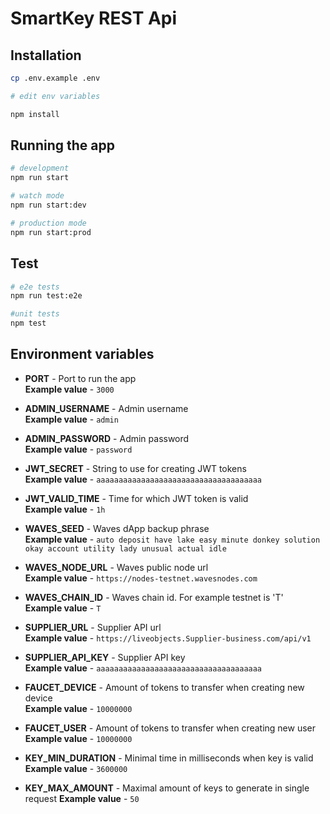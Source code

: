 # SmartKey REST Api

## Installation

```bash
cp .env.example .env

# edit env variables

npm install
```

## Running the app

```bash
# development
npm run start

# watch mode
npm run start:dev

# production mode
npm run start:prod
```

## Test

```bash
# e2e tests
npm run test:e2e

#unit tests
npm test
```

## Environment variables

- **PORT** - Port to run the app  
**Example value** - `3000`

-  **ADMIN_USERNAME** - Admin username  
**Example value** - `admin`

-  **ADMIN_PASSWORD** - Admin password  
**Example value** - `password`

- **JWT_SECRET** - String to use for creating JWT tokens  
**Example value** - `aaaaaaaaaaaaaaaaaaaaaaaaaaaaaaaaaaaaa`

- **JWT_VALID_TIME** - Time for which JWT token is valid  
**Example value** - `1h`

- **WAVES_SEED** - Waves dApp backup phrase  
**Example value** - `auto deposit have lake easy minute donkey solution okay account utility lady unusual actual idle`

- **WAVES_NODE_URL** - Waves public node url  
**Example value** - `https://nodes-testnet.wavesnodes.com`

- **WAVES_CHAIN_ID** - Waves chain id. For example testnet is 'T'  
**Example value** - `T`

- **SUPPLIER_URL** - Supplier API url  
**Example value** - `https://liveobjects.Supplier-business.com/api/v1`

- **SUPPLIER_API_KEY** - Supplier API key  
**Example value** - `aaaaaaaaaaaaaaaaaaaaaaaaaaaaaaaaaaaaa`

- **FAUCET_DEVICE** - Amount of tokens to transfer when creating new device  
**Example value** - `10000000`

- **FAUCET_USER** - Amount of tokens to transfer when creating new user  
**Example value** - `10000000`

- **KEY_MIN_DURATION** - Minimal time in milliseconds when key is valid  
**Example value** - `3600000`

- **KEY_MAX_AMOUNT** - Maximal amount of keys to generate in single request
**Example value** - `50`
